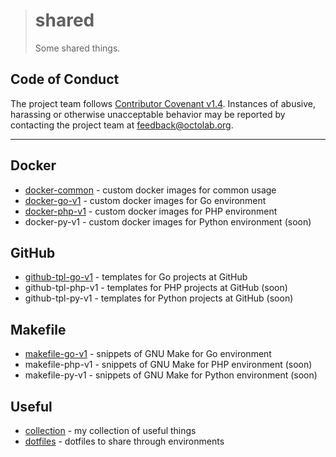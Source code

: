 > # shared
>
> Some shared things.

## Code of Conduct

The project team follows [Contributor Covenant v1.4](http://contributor-covenant.org/version/1/4/).
Instances of abusive, harassing or otherwise unacceptable behavior may be reported by contacting
the project team at feedback@octolab.org.

---

## Docker

- [docker-common](../../tree/docker-common) - custom docker images for common usage
- [docker-go-v1](../../tree/docker-go-v1) - custom docker images for Go environment
- [docker-php-v1](../../tree/docker-php-v1) - custom docker images for PHP environment
- docker-py-v1 - custom docker images for Python environment (soon)

## GitHub

- [github-tpl-go-v1](../../tree/github-tpl-go-v1) - templates for Go projects at GitHub
- github-tpl-php-v1 - templates for PHP projects at GitHub (soon)
- github-tpl-py-v1 - templates for Python projects at GitHub (soon)

## Makefile

- [makefile-go-v1](../../tree/makefile-go-v1) - snippets of GNU Make for Go environment
- makefile-php-v1 - snippets of GNU Make for PHP environment (soon)
- makefile-py-v1 - snippets of GNU Make for Python environment (soon)

## Useful

- [collection](../../tree/collection) - my collection of useful things
- [dotfiles](../../tree/dotfiles) - dotfiles to share through environments
